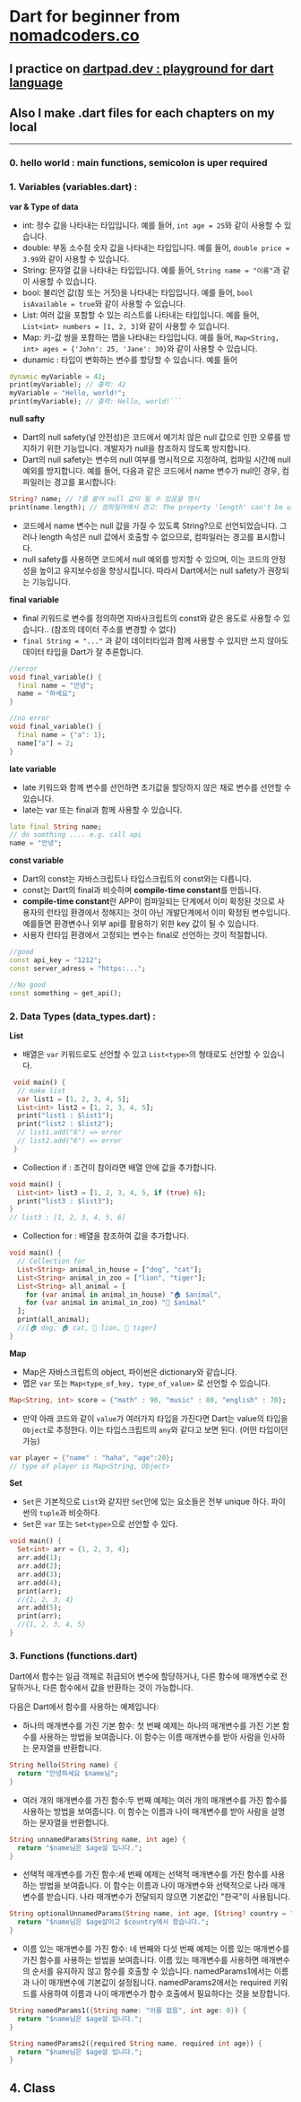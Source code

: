 # Dart for beginner from [nomadcoders.co](https://nomadcoders.co/dart-for-beginners/lectures/4092)

## I practice on [dartpad.dev : playground for dart language](https://dartpad.dev/?)

## Also I make .dart files for each chapters on my local

<hr />

### 0. hello world : main functions, semicolon is uper required

### 1. Variables (variables.dart) :

**var & Type of data**

- int: 정수 값을 나타내는 타입입니다. 예를 들어, `int age = 25`와 같이 사용할 수 있습니다.
- double: 부동 소수점 숫자 값을 나타내는 타입입니다. 예를 들어, `double price = 3.99`와 같이 사용할 수 있습니다.
- String: 문자열 값을 나타내는 타입입니다. 예를 들어, `String name = "이름"`과 같이 사용할 수 있습니다.
- bool: 불리언 값(참 또는 거짓)을 나타내는 타입입니다. 예를 들어, `bool isAvailable = true`와 같이 사용할 수 있습니다.
- List: 여러 값을 포함할 수 있는 리스트를 나타내는 타입입니다. 예를 들어, `List<int> numbers = [1, 2, 3]`와 같이 사용할 수 있습니다.
- Map: 키-값 쌍을 포함하는 맵을 나타내는 타입입니다. 예를 들어, `Map<String, int> ages = {'John': 25, 'Jane': 30}`와 같이 사용할 수 있습니다.
- dunamic : 타입이 변화하는 변수를 할당할 수 있습니다. 예를 들어

````dart
dynamic myVariable = 42;
print(myVariable); // 출력: 42
myVariable = "Hello, world!";
print(myVariable); // 출력: Hello, world!```
````

**null safty**

- Dart의 null safety(널 안전성)은 코드에서 예기치 않은 null 값으로 인한 오류를 방지하기 위한 기능입니다. 개발자가 null을 참조하지 않도록 방지합니다.
- Dart의 null safety는 변수의 null 여부를 명시적으로 지정하여, 컴파일 시간에 null 예외를 방지합니다. 예를 들어, 다음과 같은 코드에서 name 변수가 null인 경우, 컴파일러는 경고를 표시합니다:

```dart
String? name; // ?를 붙여 null 값이 될 수 있음을 명시
print(name.length); // 컴파일러에서 경고: The property 'length' can't be unconditionally accessed because the receiver can be 'null'.
```

- 코드에서 name 변수는 null 값을 가질 수 있도록 String?으로 선언되었습니다. 그러나 length 속성은 null 값에서 호출할 수 없으므로, 컴파일러는 경고를 표시합니다.
- null safety를 사용하면 코드에서 null 예외를 방지할 수 있으며, 이는 코드의 안정성을 높이고 유지보수성을 향상시킵니다. 따라서 Dart에서는 null safety가 권장되는 기능입니다.

**final variable**

- final 키워드로 변수를 정의하면 자바사크립트의 const와 같은 용도로 사용할 수 있습니다.. (참조의 데이터 주소를 변경할 수 없다)
- `final String = "..."` 과 같이 데이터타입과 함께 사용할 수 있지만 쓰지 않아도 데이터 타입을 Dart가 잘 추론합니다.

```dart
//error
void final_variable() {
  final name = "안녕";
  name = "하세요";
}

//no error
void final_variable() {
  final name = {"a": 1};
  name["a"] = 2;
}
```

**late variable**

- late 키워드와 함께 변수를 선언하면 초기값을 할당하지 않은 채로 변수를 선언할 수 있습니다.
- late는 var 또는 final과 함께 사용할 수 있습니다.

```dart
late final String name;
// do somthing .... e.g. call api
name = "안녕";
```

**const variable**

- Dart의 const는 자바스크립트나 타입스크립트의 const와는 다릅니다.
- const는 Dart의 final과 비슷하며 **compile-time constant**를 만듭니다.
- **compile-time constant**란 APP이 컴파일되는 단계에서 이미 확정된 것으로 사용자의 런타임 환경에서 정해지는 것이 아닌 개발단계에서 이미 확정된 변수입니다. 예를들면 환경변수나 외부 api를 활용하기 위한 key 값이 될 수 있습니다.
- 사용자 런타임 환경에서 고정되는 변수는 final로 선언하는 것이 적절합니다.

```dart
//good
const api_key = "1212";
const server_adress = "https:...";

//No good
const something = get_api();
```

### 2. Data Types (data_types.dart) :

**List**

- 배열은 `var` 키워드로도 선언할 수 있고 `List<type>`의 형태로도 선언할 수 있습니다.

```dart
 void main() {
  // make list
  var list1 = [1, 2, 3, 4, 5];
  List<int> list2 = [1, 2, 3, 4, 5];
  print("list1 : $list1");
  print("list2 : $list2");
  // list1.add("6") => error
  // list2.add("6") => error
 }
```

- Collection if : 조건이 참이라면 배열 안에 값을 추가합니다.

```dart
void main() {
  List<int> list3 = [1, 2, 3, 4, 5, if (true) 6];
  print("list3 : $list3");
}
// list3 : [1, 2, 3, 4, 5, 6]
```

- Collection for : 배열을 참조하여 값을 추가합니다.

```dart
void main() {
  // Collection for
  List<String> animal_in_house = ["dog", "cat"];
  List<String> animal_in_zoo = ["lion", "tiger"];
  List<String> all_animal = [
    for (var animal in animal_in_house) "🏠 $animal",
    for (var animal in animal_in_zoo) "🎉 $animal"
  ];
  print(all_animal);
  //[🏠 dog, 🏠 cat, 🎉 lion, 🎉 tiger]
}
```

**Map**

- Map은 자바스크립트의 object, 파이썬은 dictionary와 같습니다.
- 맵은 `var` 또는 `Map<type_of_key, type_of_value>` 로 선언할 수 있습니다.

```dart
Map<String, int> score = {"math" : 90, "music" : 80, "english" : 70};
```

- 만약 아래 코드와 같이 `value`가 여러가지 타입을 가진다면 Dart는 value의 타입을 `Object`로 추정한다. 이는 타입스크립트의 `any`와 같다고 보면 된다. (어떤 타입이던 가능)

```dart
var player = {"name" : "haha", "age":20};
// type of player is Map<String, Object>
```

**Set**

- `Set`은 기본적으로 `List`와 같지만 `Set`안에 있는 요소들은 전부 unique 하다. 파이썬의 `tuple`과 비슷하다.
- `Set`은 `var` 또는 `Set<type>`으로 선언할 수 있다.

```dart
void main() {
  Set<int> arr = {1, 2, 3, 4};
  arr.add(1);
  arr.add(2);
  arr.add(3);
  arr.add(4);
  print(arr);
  //{1, 2, 3, 4}
  arr.add(5);
  print(arr);
  //{1, 2, 3, 4, 5}
}
```

### 3. Functions (functions.dart)

Dart에서 함수는 일급 객체로 취급되어 변수에 할당하거나, 다른 함수에 매개변수로 전달하거나, 다른 함수에서 값을 반환하는 것이 가능합니다.

다음은 Dart에서 함수를 사용하는 예제입니다:

- 하나의 매개변수를 가진 기본 함수: 첫 번째 예제는 하나의 매개변수를 가진 기본 함수를 사용하는 방법을 보여줍니다. 이 함수는 이름 매개변수를 받아 사람을 인사하는 문자열을 반환합니다.

```dart
String hello(String name) {
  return "안녕하세요 $name님";
}
```

- 여러 개의 매개변수를 가진 함수:두 번째 예제는 여러 개의 매개변수를 가진 함수를 사용하는 방법을 보여줍니다. 이 함수는 이름과 나이 매개변수를 받아 사람을 설명하는 문자열을 반환합니다.

```dart
String unnamedParams(String name, int age) {
  return "$name님은 $age살 입니다.";
}
```

- 선택적 매개변수를 가진 함수:세 번째 예제는 선택적 매개변수를 가진 함수를 사용하는 방법을 보여줍니다. 이 함수는 이름과 나이 매개변수와 선택적으로 나라 매개변수를 받습니다. 나라 매개변수가 전달되지 않으면 기본값인 "한국"이 사용됩니다.

```dart
String optionalUnnamedParams(String name, int age, [String? country = "한국"]) {
  return "$name님은 $age살이고 $country에서 왔습니다.";
}
```

- 이름 있는 매개변수를 가진 함수: 네 번째와 다섯 번째 예제는 이름 있는 매개변수를 가진 함수를 사용하는 방법을 보여줍니다. 이름 있는 매개변수를 사용하면 매개변수의 순서를 유지하지 않고 함수를 호출할 수 있습니다. namedParams1에서는 이름과 나이 매개변수에 기본값이 설정됩니다. namedParams2에서는 required 키워드를 사용하여 이름과 나이 매개변수가 함수 호출에서 필요하다는 것을 보장합니다.

```dart
String namedParams1({String name: "이름 없음", int age: 0}) {
  return "$name님은 $age살 입니다.";
}
```

```dart
String namedParams2({required String name, required int age}) {
  return "$name님은 $age살 입니다.";
}
```

## 4. Class
